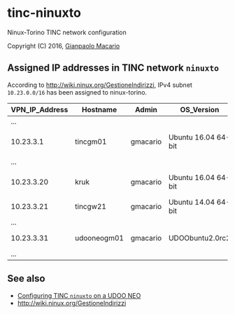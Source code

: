 # tinc-ninuxto

Ninux-Torino TINC network configuration

Copyright (C) 2016, [Gianpaolo Macario](https://gmacario.github.io/)

## Assigned IP addresses in TINC network `ninuxto`

According to <http://wiki.ninux.org/GestioneIndirizzi>, IPv4 subnet `10.23.0.0/16` has been assigned to ninux-torino.

| VPN_IP_Address | Hostname    | Admin    | OS_Version          | Notes                 |
|----------------|-------------|----------|---------------------|-----------------------|
| ...            |             |          |                     |                       |
| 10.23.3.1      | tincgm01    | gmacario | Ubuntu 16.04 64-bit | Test VM on VirtualBox |
| ...            |             |          |                     |                       |
| 10.23.3.20     | kruk        | gmacario | Ubuntu 16.04 64-bit | WS hosted in gmoffice |
| 10.23.3.21     | tincgw21    | gmacario | Ubuntu 14.04 64-bit | Instance on AWS       |
| ...            |             |          |                     |                       |
| 10.23.3.31     | udooneogm01 | gmacario | UDOObuntu2.0rc2     | UDOO NEO Full         |
| ...            |             |          |                     |                       |

## See also

* [Configuring TINC `ninuxto` on a UDOO NEO](configuring-tinc-ninuxto-on-udoobuntu2.md)
* http://wiki.ninux.org/GestioneIndirizzi

<!-- EOF -->
